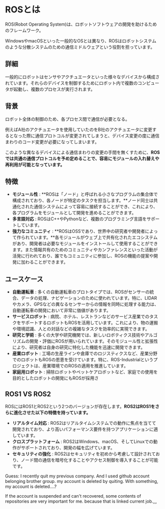 # ROSとは

ROS(Robot Operating System)は、ロボットソフトウェアの開発を助けるためのフレームワーク。

WindowsやmacOSといった一般的なOSとは異なり、ROSはロボットシステムのような分散システムのための通信ミドルウェアという役割を担っています。

## 詳細

一般的にロボットはセンサやアクチュエータといった様々なデバイスから構成されています。それらのデバイスを制御するためにロボット内で複数のコンピュータが起動し、複数のプロセスが実行されます。

## 背景

ロボット全体の制御のため、各プロセス間で通信が必要となる。

例えばA社のアクチュエータを使用していたのをB社のアクチュエータに変更するとなった際に通信プロトコルが変更されてしまうと、デバイス変更の度に通信まわりのコード変更が必要になってしまいます。

このような異なるデバイスによる通信まわりの変更の手間を無くすために、**ROSでは共通の通信プロトコルを予め定めることで、容易にモジュールの入れ替えや再利用が可能となっています。**

## 特徴


* **モジュール性** : **ROSは「ノード」と呼ばれる小さなプログラムの集合体で構成されており、各ノードが特定のタスクを担当します。**ノード同士は共通化された通信システムによって容易に接続することができ、これにより、各プログラムをモジュールとして開発を進めることができます。
* **多言語対応** : ROSはC++やPythonなど、複数のプログラミング言語をサポートしています。
* **強力なコミュニティ** : **ROSはOSSであり、世界中の研究者や開発者によって作られています。**各モジュールがウェブ上で共有化されたエコシステムがあり、開発者は必要なモジュールをインストールして使用することができます。また情報共有のためのコミュニティやカンファレンスといった活動が活発に行われており、誰でもコミュニティに参加し、ROSの機能の提案や開発に加わることができます。

## ユースケース


* **自動運転車** : 多くの自動運転車のプロトタイプでは、ROSがセンサーの統合、データの処理、ナビゲーションのために使われています。特に、LIDARやカメラ、GPSなどの異なるセンサーからの情報を同時に処理する能力は、自動運転車の開発において非常に価値があります。
* **サービスロボット** : 病院、ホテル、レストランなどのサービス産業でのタスクをサポートするロボットもROSを活用しています。これにより、物の運搬や環境認識、人との対話などの複雑なタスクを効率的に実現できます。
* **研究と学術** : 多くの大学や研究機関では、新しいロボティクス技術やアルゴリズムの開発・評価にROSが用いられています。そのモジュール性と拡張性により、研究者は自身の研究に特化した機能を迅速に開発できます。
* **産業ロボット** : 工場の生産ラインや倉庫でのロジスティクスなど、産業分野でのロボットもROSの恩恵を受けています。特に、ROS-Industrialというプロジェクトは、産業環境でのROSの適用を推進しています。
* **家庭用ロボット** : 掃除ロボットやペットケアロボットなど、家庭での使用を目的としたロボットの開発にもROSが採用さ

## ROS1 VS ROS2


ROSにはROS1とROS2という2つのバージョンが存在します。**ROS2はROS1をさらに進化させた以下の特徴を持っています。**

* **リアルタイム対応** : ROS2はリアルタイムシステムでの動作に焦点を当てて開発されており、より高いパフォーマンス要件を持つアプリケーションに適しています。
* **クロスプラットフォーム** : ROS2はWindows、macOS、そしてLinuxでの動作がサポートされており、開発の幅を広げています。
* **セキュリティの強化** : ROS2はセキュリティを初めから考慮して設計されており、ノード間の通信を暗号化することやアクセス制御を導入することが可能です。



Guess:
I recently quit my previous company.
And I used github account belonging brother group.
my account is deleted by quiting.
With something, my account is deleted....?

If the account is suspended and can't recovered, some contents of repositories are very important for me.
because that is linked current job.,,,
